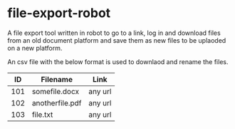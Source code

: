 # file-export-robot
A file export tool written in robot to go to a link, log in and download files from an old document platform and save them as new files to be uplaoded on a new platform.

An csv file with the below format is used to downlaod and rename the files.

| ID  | Filename        | Link              
|-----|-----------------|-------------------
| 101 | somefile.docx   | any url
| 102 | anotherfile.pdf | any url
| 103 | file.txt        | any url
